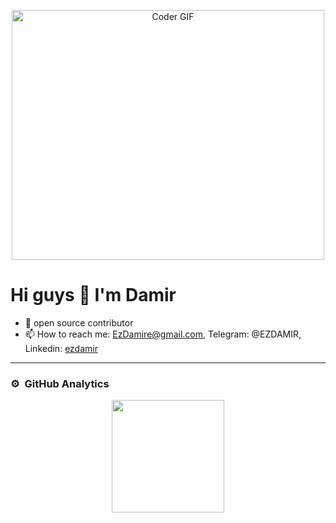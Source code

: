 <p align="center">

  <img src="https://media.giphy.com/media/SWoSkN6DxTszqIKEqv/giphy.gif" alt="Coder GIF" width="500" height="400">
  
</p>

# Hi guys 👋  I'm Damir





- 👯 open source contributor
- 📫 How to reach me: EzDamire@gmail.com, Telegram: @EZDAMIR, Linkedin: <a href="https://www.linkedin.com/in/ezdamir">ezdamir</a>




----
### ⚙️ &nbsp;GitHub Analytics

<p align="center">
<a href="https://github.com/EZDAMIR">
  <img height="180em" src="https://github-readme-stats-eight-theta.vercel.app/api/top-langs/?username=ezdamir&layout=compact&langs_count=8&theme=algolia"/>
</a>
</p>
